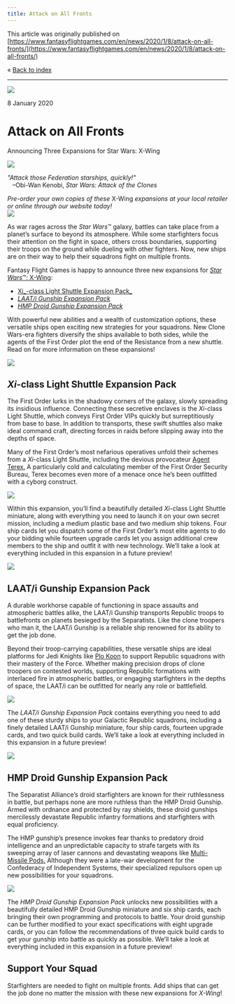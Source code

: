 ```yaml
---
title: Attack on All Fronts
---
```


This article was originally published on [https://www.fantasyflightgames.com/en/news/2020/1/8/attack-on-all-fronts/](https://www.fantasyflightgames.com/en/news/2020/1/8/attack-on-all-fronts/)

&laquo; [Back to index](../index.md)

---

![](8bbdff51bd201302ae82ec68990e5428.png)

8 January 2020

Attack on All Fronts
====================

Announcing Three Expansions for Star Wars: X-Wing

![](a2d613b6e13fd3e307eeff0ea511345e.png)

_"Attack those Federation starships, quickly!"_  
   –Obi-Wan Kenobi, _Star Wars: Attack of the Clones_

_Pre-order your own copies of these_ X-Wing _expansions_ _at your local retailer or online through our website today!  
 [![](055533dfd572b1f1129854d32db08d58.png)](https://store.us.asmodee.com/preorders/create/SWZ69/)_ 

As war rages across the _Star Wars_™ galaxy, battles can take place from a planet’s surface to beyond its atmosphere. While some starfighters focus their attention on the fight in space, others cross boundaries, supporting their troops on the ground while dueling with other fighters. Now, new ships are on their way to help their squadrons fight on multiple fronts.

Fantasy Flight Games is happy to announce three new expansions for [_Star Wars_™: X-Wing](https://www.fantasyflightgames.com/en/products/x-wing-second-edition/):

*   [Xi_\-class Light Shuttle Expansion Pack_](https://www.fantasyflightgames.com/en/products/x-wing-second-edition/products/xi-class-light-shuttle-expansion-pack/)
*   _[LAAT/i Gunship Expansion Pack](https://www.fantasyflightgames.com/en/products/x-wing-second-edition/products/laati-gunship-expansion-pack/)_
*   _[HMP Droid Gunship Expansion Pack](https://www.fantasyflightgames.com/en/products/x-wing-second-edition/products/hmp-droid-gunship-expansion-pack/)_

With powerful new abilities and a wealth of customization options, these versatile ships open exciting new strategies for your squadrons. New Clone Wars-era fighters diversify the ships available to both sides, while the agents of the First Order plot the end of the Resistance from a new shuttle. Read on for more information on these expansions!

![](7a6152921fb2874bad25a3c9bbef94a5.png)

_Xi_\-class Light Shuttle Expansion Pack
----------------------------------------

The First Order lurks in the shadowy corners of the galaxy, slowly spreading its insidious influence. Connecting these secretive enclaves is the _Xi_\-class Light Shuttle, which conveys First Order VIPs quickly but surreptitiously from base to base. In addition to transports, these swift shuttles also make ideal command craft, directing forces in raids before slipping away into the depths of space.

Many of the First Order’s most nefarious operatives unfold their schemes from a _Xi_\-class Light Shuttle, including the devious provocateur [Agent Terex.](b622d7fc5968fea56bf73934db2c69dd.png) A particularly cold and calculating member of the First Order Security Bureau, Terex becomes even more of a menace once he’s been outfitted with a cyborg construct.

![](532045be34ff55524aa3aaba8881e313.png)

Within this expansion, you’ll find a beautifully detailed _Xi_\-class Light Shuttle miniature, along with everything you need to launch it on your own secret mission, including a medium plastic base and two medium ship tokens. Four ship cards let you dispatch some of the First Order’s most elite agents to do your bidding while fourteen upgrade cards let you assign additional crew members to the ship and outfit it with new technology. We’ll take a look at everything included in this expansion in a future preview!

![](b5b42a216a4f11b1316c3b4f701bc244.png)

LAAT/i Gunship Expansion Pack
-----------------------------

A durable workhorse capable of functioning in space assaults and atmospheric battles alike, the LAAT/i Gunship transports Republic troops to battlefronts on planets besieged by the Separatists. Like the clone troopers who man it, the LAAT/i Gunship is a reliable ship renowned for its ability to get the job done.

Beyond their troop-carrying capabilities, these versatile ships are ideal platforms for Jedi Knights like [Plo Koon](3fce32781d092d94e5312c36231073c0.png) to support Republic squadrons with their mastery of the Force. Whether making precision drops of clone troopers on contested worlds, supporting Republic formations with interlaced fire in atmospheric battles, or engaging starfighters in the depths of space, the LAAT/i can be outfitted for nearly any role or battlefield.

![](07258edc9c5156c0a0d26b1e56316484.png)

The _LAAT/i Gunship Expansion Pack_ contains everything you need to add one of these sturdy ships to your Galactic Republic squadrons, including a finely detailed LAAT/i Gunship miniature, four ship cards, fourteen upgrade cards, and two quick build cards. We’ll take a look at everything included in this expansion in a future preview!

![](0a527da8459d259be0fbcf3117f919a9.png)

HMP Droid Gunship Expansion Pack
--------------------------------

The Separatist Alliance’s droid starfighters are known for their ruthlessness in battle, but perhaps none are more ruthless than the HMP Droid Gunship. Armed with ordnance and protected by ray shields, these droid gunships mercilessly devastate Republic infantry formations and starfighters with equal proficiency.

The HMP gunship’s presence invokes fear thanks to predatory droid intelligence and an unpredictable capacity to strafe targets with its sweeping array of laser cannons and devastating weapons like [Multi-Missile Pods.](411cecca5625771dddc75e158c7097c4.png) Although they were a late-war development for the Confederacy of Independent Systems, their specialized repulsors open up new possibilities for your squadrons.

![](e5416d1acfd4f7dd8ae7a89c892af47a.png)

The _HMP Droid Gunship Expansion Pack_ unlocks new possibilities with a beautifully detailed HMP Droid Gunship miniature and six ship cards, each bringing their own programming and protocols to battle. Your droid gunship can be further modified to your exact specifications with eight upgrade cards, or you can follow the recommendations of three quick build cards to get your gunship into battle as quickly as possible. We’ll take a look at everything included in this expansion in a future preview!

Support Your Squad
------------------

Starfighters are needed to fight on multiple fronts. Add ships that can get the job done no matter the mission with these new expansions for _X-Wing_!

[](http://community.fantasyflightgames.com/index.php?/forum/222-x-wing/)